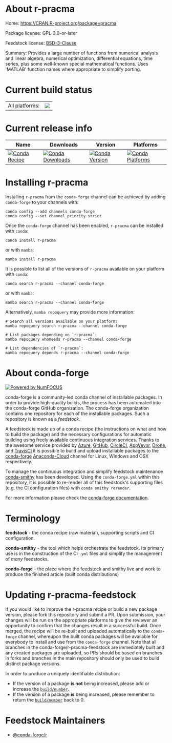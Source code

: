 About r-pracma
==============

Home: https://CRAN.R-project.org/package=pracma

Package license: GPL-3.0-or-later

Feedstock license: [BSD-3-Clause](https://github.com/conda-forge/r-pracma-feedstock/blob/main/LICENSE.txt)

Summary:  Provides a large number of functions from numerical analysis and linear algebra, numerical optimization, differential equations, time series, plus some well-known special mathematical functions. Uses 'MATLAB' function names where appropriate to simplify porting.

Current build status
====================


<table><tr><td>All platforms:</td>
    <td>
      <a href="https://dev.azure.com/conda-forge/feedstock-builds/_build/latest?definitionId=1458&branchName=main">
        <img src="https://dev.azure.com/conda-forge/feedstock-builds/_apis/build/status/r-pracma-feedstock?branchName=main">
      </a>
    </td>
  </tr>
</table>

Current release info
====================

| Name | Downloads | Version | Platforms |
| --- | --- | --- | --- |
| [![Conda Recipe](https://img.shields.io/badge/recipe-r--pracma-green.svg)](https://anaconda.org/conda-forge/r-pracma) | [![Conda Downloads](https://img.shields.io/conda/dn/conda-forge/r-pracma.svg)](https://anaconda.org/conda-forge/r-pracma) | [![Conda Version](https://img.shields.io/conda/vn/conda-forge/r-pracma.svg)](https://anaconda.org/conda-forge/r-pracma) | [![Conda Platforms](https://img.shields.io/conda/pn/conda-forge/r-pracma.svg)](https://anaconda.org/conda-forge/r-pracma) |

Installing r-pracma
===================

Installing `r-pracma` from the `conda-forge` channel can be achieved by adding `conda-forge` to your channels with:

```
conda config --add channels conda-forge
conda config --set channel_priority strict
```

Once the `conda-forge` channel has been enabled, `r-pracma` can be installed with `conda`:

```
conda install r-pracma
```

or with `mamba`:

```
mamba install r-pracma
```

It is possible to list all of the versions of `r-pracma` available on your platform with `conda`:

```
conda search r-pracma --channel conda-forge
```

or with `mamba`:

```
mamba search r-pracma --channel conda-forge
```

Alternatively, `mamba repoquery` may provide more information:

```
# Search all versions available on your platform:
mamba repoquery search r-pracma --channel conda-forge

# List packages depending on `r-pracma`:
mamba repoquery whoneeds r-pracma --channel conda-forge

# List dependencies of `r-pracma`:
mamba repoquery depends r-pracma --channel conda-forge
```


About conda-forge
=================

[![Powered by
NumFOCUS](https://img.shields.io/badge/powered%20by-NumFOCUS-orange.svg?style=flat&colorA=E1523D&colorB=007D8A)](https://numfocus.org)

conda-forge is a community-led conda channel of installable packages.
In order to provide high-quality builds, the process has been automated into the
conda-forge GitHub organization. The conda-forge organization contains one repository
for each of the installable packages. Such a repository is known as a *feedstock*.

A feedstock is made up of a conda recipe (the instructions on what and how to build
the package) and the necessary configurations for automatic building using freely
available continuous integration services. Thanks to the awesome service provided by
[Azure](https://azure.microsoft.com/en-us/services/devops/), [GitHub](https://github.com/),
[CircleCI](https://circleci.com/), [AppVeyor](https://www.appveyor.com/),
[Drone](https://cloud.drone.io/welcome), and [TravisCI](https://travis-ci.com/)
it is possible to build and upload installable packages to the
[conda-forge](https://anaconda.org/conda-forge) [Anaconda-Cloud](https://anaconda.org/)
channel for Linux, Windows and OSX respectively.

To manage the continuous integration and simplify feedstock maintenance
[conda-smithy](https://github.com/conda-forge/conda-smithy) has been developed.
Using the ``conda-forge.yml`` within this repository, it is possible to re-render all of
this feedstock's supporting files (e.g. the CI configuration files) with ``conda smithy rerender``.

For more information please check the [conda-forge documentation](https://conda-forge.org/docs/).

Terminology
===========

**feedstock** - the conda recipe (raw material), supporting scripts and CI configuration.

**conda-smithy** - the tool which helps orchestrate the feedstock.
                   Its primary use is in the construction of the CI ``.yml`` files
                   and simplify the management of *many* feedstocks.

**conda-forge** - the place where the feedstock and smithy live and work to
                  produce the finished article (built conda distributions)


Updating r-pracma-feedstock
===========================

If you would like to improve the r-pracma recipe or build a new
package version, please fork this repository and submit a PR. Upon submission,
your changes will be run on the appropriate platforms to give the reviewer an
opportunity to confirm that the changes result in a successful build. Once
merged, the recipe will be re-built and uploaded automatically to the
`conda-forge` channel, whereupon the built conda packages will be available for
everybody to install and use from the `conda-forge` channel.
Note that all branches in the conda-forge/r-pracma-feedstock are
immediately built and any created packages are uploaded, so PRs should be based
on branches in forks and branches in the main repository should only be used to
build distinct package versions.

In order to produce a uniquely identifiable distribution:
 * If the version of a package **is not** being increased, please add or increase
   the [``build/number``](https://docs.conda.io/projects/conda-build/en/latest/resources/define-metadata.html#build-number-and-string).
 * If the version of a package **is** being increased, please remember to return
   the [``build/number``](https://docs.conda.io/projects/conda-build/en/latest/resources/define-metadata.html#build-number-and-string)
   back to 0.

Feedstock Maintainers
=====================

* [@conda-forge/r](https://github.com/conda-forge/r/)


